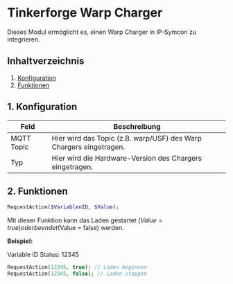 # Tinkerforge Warp Charger
   Dieses Modul ermöglicht es, einen Warp Charger in IP-Symcon zu integrieren.
     
   ## Inhaltverzeichnis
   1. [Konfiguration](#1-konfiguration)
   2. [Funktionen](#2-funktionen)
   
   ## 1. Konfiguration
   
   Feld | Beschreibung
   ------------ | ----------------
   MQTT Topic | Hier wird das Topic (z.B. warp/USF) des Warp Chargers eingetragen.
   Typ | Hier wird die Hardware-Version des Chargers eingetragen.
   
   ## 2. Funktionen

   ```php
   RequestAction($VariablenID, $Value);
   ```
   Mit dieser Funktion kann das Laden gestartet ($Value = true) oder beendet ($Value = false) werden.
   
   **Beispiel:**
   
   Variable ID Status: 12345
   ```php
   RequestAction(12345, true); // Laden beginnen
   RequestAction(12345, false); // Laden stoppen
   ```
